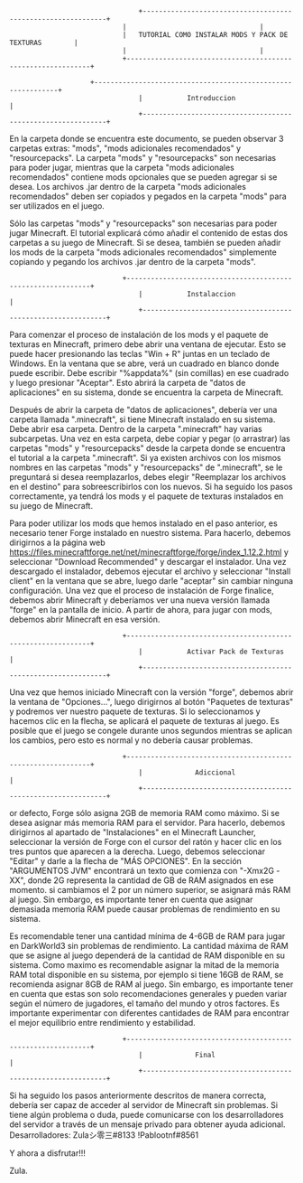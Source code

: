 	                                +-------------------------------------------------------------+
		                        |							      |
		                        |	TUTORIAL COMO INSTALAR MODS Y PACK DE TEXTURAS        |
		                        |							      |
		                        +-------------------------------------------------------------+

				        +-------------------------------------------------------------+
                                    |			Introduccion			      |
                                    +-------------------------------------------------------------+

En la carpeta donde se encuentra este documento, se pueden observar 3 carpetas extras: 
"mods", "mods adicionales recomendados" y "resourcepacks". 
La carpeta "mods" y "resourcepacks" son necesarias para poder jugar, mientras que 
la carpeta "mods adicionales recomendados" contiene mods opcionales que se pueden agregar si se desea. 
Los archivos .jar dentro de la carpeta "mods adicionales recomendados" deben ser copiados 
y pegados en la carpeta "mods" para ser utilizados en el juego.

Sólo las carpetas "mods" y "resourcepacks" son necesarias para poder jugar Minecraft. 
El tutorial explicará cómo añadir el contenido de estas dos carpetas a su juego de Minecraft. 
Si se desea, también se pueden añadir los mods de la carpeta "mods adicionales recomendados" 
simplemente copiando y pegando los archivos .jar dentro de la carpeta "mods". 

		                        +-------------------------------------------------------------+
                                    |			Instalaccion			      |
                                    +-------------------------------------------------------------+

Para comenzar el proceso de instalación de los mods y el paquete de texturas en Minecraft, primero debe abrir una ventana de ejecutar. 
Esto se puede hacer presionando las teclas "Win + R" juntas en un teclado de Windows. En la ventana que se abre, 
verá un cuadrado en blanco donde puede escribir. Debe escribir "%appdata%" (sin comillas) en ese cuadrado y 
luego presionar "Aceptar". Esto abrirá la carpeta de "datos de aplicaciones" en su sistema, donde se encuentra la carpeta de Minecraft.


Después de abrir la carpeta de "datos de aplicaciones", debería ver una carpeta llamada ".minecraft", 
si tiene Minecraft instalado en su sistema. Debe abrir esa carpeta. Dentro de la carpeta ".minecraft" hay varias subcarpetas.
Una vez en esta carpeta, debe copiar y pegar (o arrastrar) las carpetas "mods" y "resourcepacks" 
desde la carpeta donde se encuentra el tutorial a la carpeta ".minecraft". 
Si ya existen archivos con los mismos nombres en las carpetas "mods" y "resourcepacks" de ".minecraft", se le preguntará si desea reemplazarlos, 
debes elegir "Reemplazar los archivos en el destino" para sobreescribirlos con los nuevos. Si ha seguido los pasos correctamente, 
ya tendrá los mods y el paquete de texturas instalados en su juego de Minecraft.

Para poder utilizar los mods que hemos instalado en el paso anterior, es necesario tener Forge instalado en nuestro sistema. 
Para hacerlo, debemos dirigirnos a la página web https://files.minecraftforge.net/net/minecraftforge/forge/index_1.12.2.html
y seleccionar "Download Recommended" y descargar el instalador. Una vez descargado el instalador, 
debemos ejecutar el archivo y seleccionar "Install client" en la ventana que se abre, luego darle "aceptar" sin cambiar ninguna configuración. 
Una vez que el proceso de instalación de Forge finalice, debemos abrir Minecraft y deberíamos ver una nueva versión llamada "forge" en la pantalla de inicio. 
A partir de ahora, para jugar con mods, debemos abrir Minecraft en esa versión.

		                        +-------------------------------------------------------------+
                                    |		    Activar Pack de Texturas		      |
                                    +-------------------------------------------------------------+

Una vez que hemos iniciado Minecraft con la versión "forge", debemos abrir la ventana de "Opciones...", 
luego dirigirnos al botón "Paquetes de texturas" y podremos ver nuestro paquete de texturas. Si lo seleccionamos y hacemos clic en la flecha, 
se aplicará el paquete de texturas al juego. Es posible que el juego se congele durante unos segundos mientras se aplican los cambios, 
pero esto es normal y no debería causar problemas.

		                        +-------------------------------------------------------------+
                                    |		 	  Adiccional			      |
                                    +-------------------------------------------------------------+

or defecto, Forge sólo asigna 2GB de memoria RAM como máximo. Si se desea asignar más memoria RAM para el servidor. Para hacerlo, 
debemos dirigirnos al apartado de "Instalaciones" en el Minecraft Launcher, seleccionar la versión de Forge con el cursor del ratón 
y hacer clic en los tres puntos que aparecen a la derecha. Luego, debemos seleccionar "Editar" y darle a la flecha de "MÁS OPCIONES". 
En la sección "ARGUMENTOS JVM" encontrará un texto que comienza con "-Xmx2G -XX", donde 2G representa la cantidad de GB de RAM asignados en ese momento. 
si cambiamos el 2 por un número superior, se asignará más RAM al juego. Sin embargo, 
es importante tener en cuenta que asignar demasiada memoria RAM puede causar problemas de rendimiento en su sistema.

Es recomendable tener una cantidad mínima de 4-6GB de RAM para jugar en DarkWorld3 sin problemas de rendimiento. 
La cantidad máxima de RAM que se asigne al juego dependerá de la cantidad de RAM disponible en su sistema. 
Como maximo es recomendable asignar la mitad de la memoria RAM total disponible en su sistema, 
por ejemplo si tiene 16GB de RAM, se recomienda asignar 8GB de RAM al juego. 
Sin embargo, es importante tener en cuenta que estas son solo recomendaciones generales y pueden variar según el número de jugadores, 
el tamaño del mundo y otros factores. Es importante experimentar con diferentes cantidades de RAM para encontrar el mejor equilibrio entre rendimiento y estabilidad.

		                        +-------------------------------------------------------------+
                                    |		 	  Final				      |
                                    +-------------------------------------------------------------+

Si ha seguido los pasos anteriormente descritos de manera correcta, debería ser capaz de acceder al servidor de Minecraft sin problemas. 
Si tiene algún problema o duda, puede comunicarse con los desarrolladores del servidor a través de un mensaje privado para obtener ayuda adicional. 
Desarrolladores:
		Zulaシ零三#8133
		!Pablootnf#8561

Y ahora a disfrutar!!!


Zula.



